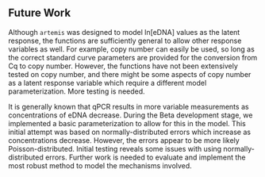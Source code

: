 ## Future Work

Although `artemis` was designed to model ln[eDNA] values as the latent
response, the functions are sufficiently general to allow other
response variables as well. For example, copy number can easily be
used, so long as the correct standard curve parameters are
provided for the conversion from Cq to copy number. However, the
functions have not been extensively tested on copy number, and there
might be some aspects of copy number as a latent response variable
which require a different model parameterization. More testing is
needed. 

It is generally known that qPCR results in more variable measurements
as concentrations of eDNA decrease. During the Beta development
stage, we implemented a basic parameterization to allow for this in
the model. This initial attempt was based on normally-distributed
errors which increase as concentrations decrease. However, the errors
appear to be more likely Poisson-distributed<!--(citation needed?)-->. Initial
testing reveals some issues with using normally-distributed errors.
Further work is needed to evaluate and implement the most robust
method to model the mechanisms involved.
